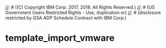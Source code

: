 [//]: # (Licensed Materials - Property of IBM)
[//]: # ((C) Copyright IBM Corp. 2017, 2018. All Rights Reserved.)
[//]: # (US Government Users Restricted Rights - Use, duplication or)
[//]: # (disclosure restricted by GSA ADP Schedule Contract with IBM Corp.)
# template_import_vmware
